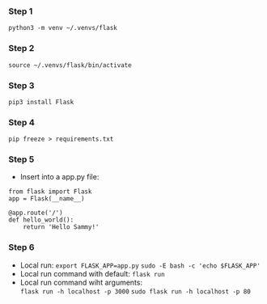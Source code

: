 ### Step 1
`python3 -m venv ~/.venvs/flask`

### Step 2
`source ~/.venvs/flask/bin/activate`

### Step 3
`pip3 install Flask`
<!-- `pip install Flask gunicorn` -->

### Step 4
`pip freeze > requirements.txt`

### Step 5
- Insert into a app.py file: 
```
from flask import Flask
app = Flask(__name__)

@app.route('/')
def hello_world():
    return 'Hello Sammy!'
```

### Step 6
- Local run: 
`export FLASK_APP=app.py` 
`sudo -E bash -c 'echo $FLASK_APP'` 
- Local run command with default: 
`flask run` 
- Local run command wiht arguments:  
`flask run -h localhost -p 3000` 
`sudo flask run -h localhost -p 80`

